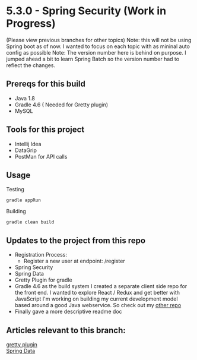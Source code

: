 # 5.3.0 - Spring Security (Work in Progress)
(Please view previous branches for other topics)
Note: this will not be using Spring boot as of now. I wanted to focus on each topic with as mininal auto config as possible
Note: The version number here is behind on purpose. I jumped ahead a bit to learn Spring Batch so the version number had to reflect the changes.

## Prereqs for this build
- Java 1.8
- Gradle 4.6 ( Needed for Gretty plugin)
- MySQL

## Tools for this project
- Intellij Idea
- DataGrip
- PostMan for API calls

## Usage
Testing
```text
gradle appRun
```
Building
```text
gradle clean build
```
  
## Updates to the project from this repo
- Registration Process:
    - Register a new user at endpoint: /register
- Spring Security
- Spring Data
- Gretty Plugin for gradle
- Gradle 4.6 as the build system
    I created a separate client side repo for the front end. I wanted to explore React / Redux and get better with JavaScript I'm working on building my current development model based around a good Java webservice. So check out my [other repo](https://github.com/NinjaLogix/React-Redux-Example)
- Finally gave a more descriptive readme doc
    
## Articles relevant to this branch:
[gretty plugin](http://akhikhl.github.io/gretty-doc/Getting-started.html)<br/>
[Spring Data](https://spring.io/guides/gs/accessing-data-jpa/)<br/>